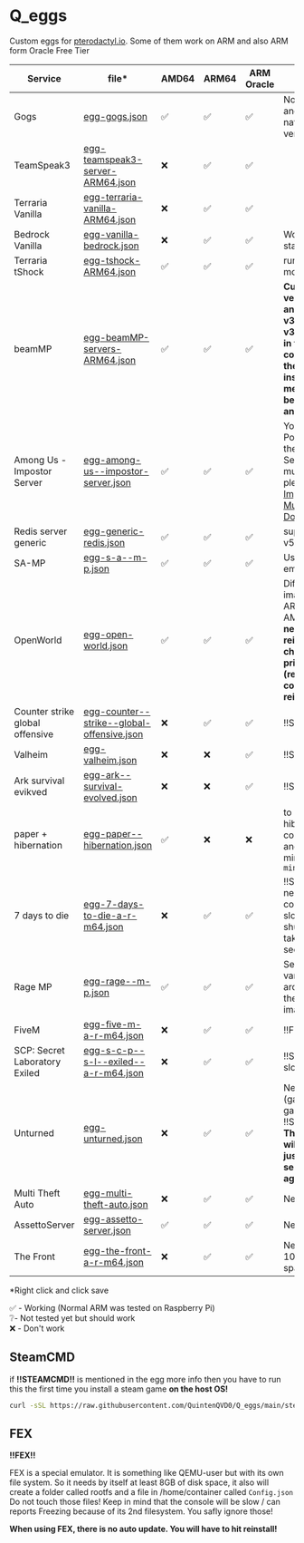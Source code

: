 # Q_eggs
Custom eggs for [pterodactyl.io](https://pterodactyl.io). 
Some of them work on ARM and also ARM form Oracle Free Tier

| Service | file* | AMD64 | ARM64 | ARM Oracle | More info |
|--|--|--|--|--|--|
| Gogs | [egg-gogs.json](https://raw.githubusercontent.com/QuintenQVD0/Q_eggs/main/egg-gogs.json) | ✅ | ✅ | ✅ | Not ssl ready and on ARM use native ARM version
| TeamSpeak3| [egg-teamspeak3-server-ARM64.json](https://raw.githubusercontent.com/QuintenQVD0/Q_eggs/main/egg-teamspeak3-server-ARM64.json) | ❌ | ✅ | ✅ |
| Terraria Vanilla | [egg-terraria-vanilla-ARM64.json](https://raw.githubusercontent.com/QuintenQVD0/Q_eggs/main/egg-terraria-vanilla-ARM64.json) | ❌ | ✅ | ✅ |
| Bedrock Vanilla | [egg-vanilla-bedrock.json](https://raw.githubusercontent.com/QuintenQVD0/Q_eggs/main/egg-vanilla-bedrock.json) | ❌ | ✅ | ✅ | Works but slow startup |
| Terraria tShock | [egg-tshock-ARM64.json](https://raw.githubusercontent.com/QuintenQVD0/Q_eggs/main/egg-tshock-ARM64.json) | ✅ | ✅ | ✅ | running with mono |
| beamMP| [egg-beamMP-servers-ARM64.json](https://raw.githubusercontent.com/QuintenQVD0/Q_eggs/main/egg-beamMP-servers-ARM64.json) | ✅ | ✅ | ✅ | **Currently only version v3.0.1 and v3.0.2 and v3.1.0 and v3.1.1 work and in the  config.yml of the wings under installer_limites: memory must be at least 2048 and cpu 125!!**  |
| Among Us - Impostor Server | [egg-among-us--impostor-server.json](https://raw.githubusercontent.com/QuintenQVD0/Q_eggs/main/egg-among-us--impostor-server.json) | ✅ | ✅ | ✅ | You MUST use Port 22023 for the Master Server. To host multiple servers, please read [Impostor Multiple Servers Documentation](https://github.com/Impostor/Impostor/blob/master/docs/Running-the-server.md#multiple-servers). 
| Redis server generic | [egg-generic-redis.json](https://raw.githubusercontent.com/QuintenQVD0/Q_eggs/main/egg-generic-redis.json) | ✅ | ✅ | ✅ | supports: v5.0,6.0,6.2,7.0 |
| SA-MP | [egg-s-a--m-p.json](https://raw.githubusercontent.com/QuintenQVD0/Q_eggs/main/egg-s-a--m-p.json) | ✅ | ✅ | ✅ | Uses box86 emulation
| OpenWorld | [egg-open-world.json](https://raw.githubusercontent.com/QuintenQVD0/Q_eggs/main/egg-open-world.json) | ✅ | ✅ | ✅ | Difrend docker image for ARM64 then for AMD64 and **needs a reinstall after changing the primary port! (remove old config first then reinstall)** | 
| Counter strike global offensive | [egg-counter--strike--global-offensive.json](https://raw.githubusercontent.com/QuintenQVD0/Q_eggs/main/egg-counter--strike--global-offensive.json) | ❌ | ✅ | ✅ | !!STEAMCMD!! |
| Valheim | [egg-valheim.json](https://raw.githubusercontent.com/QuintenQVD0/Q_eggs/main/egg-valheim.json) | ❌ | ❌ | ✅ | !!STEAMCMD!! |
| Ark survival evikved | [egg-ark--survival-evolved.json](https://raw.githubusercontent.com/QuintenQVD0/Q_eggs/main/egg-ark--survival-evolved.json) | ❌ | ❌ | ✅ | !!STEAMCMD!! |
| paper + hibernation | [egg-paper--hibernation.json](https://raw.githubusercontent.com/QuintenQVD0/Q_eggs/main/egg-paper--hibernation.json) | ✅ | ❌ | ❌ | to controle the hibarnate in the console it is: `msh` and to controle minecraft is it: `mine` |
| 7 days to die | [egg-7-days-to-die-a-r-m64.json](https://raw.githubusercontent.com/QuintenQVD0/Q_eggs/main/egg-7-days-to-die-a-r-m64.json) | ❌ | ✅ | ✅ | !!STEAMCMD!! + needs 6 ports + console is realy slow and shutdown can take up to 50 seconds |
| Rage MP | [egg-rage--m-p.json](https://raw.githubusercontent.com/QuintenQVD0/Q_eggs/main/egg-rage--m-p.json) | ✅ | ✅ | ✅ | Set the ARCH variable for your arch and select the right docker image |
| FiveM | [egg-five-m-a-r-m64.json](https://raw.githubusercontent.com/QuintenQVD0/Q_eggs/main/egg-five-m-a-r-m64.json) | ❌ | ✅ | ✅ | !!FEX!! |
| SCP: Secret Laboratory Exiled| [egg-s-c-p--s-l--exiled--a-r-m64.json](https://raw.githubusercontent.com/QuintenQVD0/Q_eggs/main/egg-s-c-p--s-l--exiled--a-r-m64.json) | ❌| ✅ | ✅ | !!STEAMCMD!! + slow! + !!FEX!! |
| Unturned | [egg-unturned.json](https://raw.githubusercontent.com/QuintenQVD0/Q_eggs/main/egg-unturned.json) | ❌ | ✅ | ✅ | Needs 3 ports (game, game+1, game+2) && !!STEAMCMD!! **The first launch will segfault just wait for the server to start again** |
| Multi Theft Auto | [egg-multi-theft-auto.json](https://raw.githubusercontent.com/QuintenQVD0/Q_eggs/main/egg-multi-theft-auto.json) | ❌ | ✅ | ✅ | Needs 2 ports |
| AssettoServer | [egg-assetto-server.json](https://raw.githubusercontent.com/QuintenQVD0/Q_eggs/main/egg-assetto-server.json) | ✅ | ✅ | ✅ | Needs 2 ports |
| The Front | [egg-the-front-a-r-m64.json](https://raw.githubusercontent.com/QuintenQVD0/Q_eggs/main/egg-the-front-a-r-m64.json) | ❌ | ✅ | ✅ | Needs 4 ports, 10GiB disk space, 5GiB ram |

*Right click and click save  

✅ - Working (Normal ARM was tested on Raspberry Pi)  
❔- Not tested yet but should work  
❌ - Don't work 

## SteamCMD
if **!!STEAMCMD!!** is mentioned in the egg more info then you have to run this the first time you install a steam game **on the host OS!**
```sh
curl -sSL https://raw.githubusercontent.com/QuintenQVD0/Q_eggs/main/steamgames.sh | bash
```

## FEX
**!!FEX!!**

FEX is a special emulator. It is something like QEMU-user but with its own file system. So it needs by itself at least 8GB of disk space,
it also will create a folder called rootfs and a file in /home/container called `Config.json` Do not touch those files!
Keep in mind that the console will be slow / can reports Freezing because of its 2nd filesystem. You safly ignore those!

**When using FEX,  there is no auto update. You will have to hit reinstall!**
